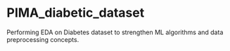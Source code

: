 # PIMA_diabetic_dataset
Performing  EDA on Diabetes dataset to strengthen ML algorithms and data preprocessing concepts.
